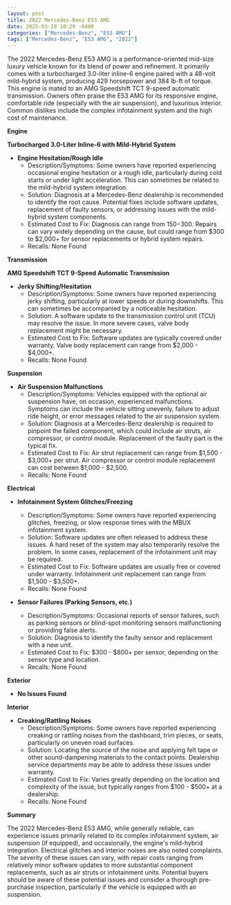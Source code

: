 ```yaml
---
layout: post
title: 2022 Mercedes-Benz E53 AMG
date: 2025-03-19 10:29 -0400
categories: ["Mercedes-Benz", "E53 AMG"]
tags: ["Mercedes-Benz", "E53 AMG", "2022"]
---
```

The 2022 Mercedes-Benz E53 AMG is a performance-oriented mid-size luxury vehicle known for its blend of power and refinement. It primarily comes with a turbocharged 3.0-liter inline-6 engine paired with a 48-volt mild-hybrid system, producing 429 horsepower and 384 lb-ft of torque. This engine is mated to an AMG Speedshift TCT 9-speed automatic transmission. Owners often praise the E53 AMG for its responsive engine, comfortable ride (especially with the air suspension), and luxurious interior. Common dislikes include the complex infotainment system and the high cost of maintenance.

**Engine**

**Turbocharged 3.0-Liter Inline-6 with Mild-Hybrid System**

*   **Engine Hesitation/Rough Idle**
    *   Description/Symptoms: Some owners have reported experiencing occasional engine hesitation or a rough idle, particularly during cold starts or under light acceleration. This can sometimes be related to the mild-hybrid system integration.
    *   Solution: Diagnosis at a Mercedes-Benz dealership is recommended to identify the root cause. Potential fixes include software updates, replacement of faulty sensors, or addressing issues with the mild-hybrid system components.
    *   Estimated Cost to Fix: Diagnosis can range from $150-$300. Repairs can vary widely depending on the cause, but could range from $300 to $2,000+ for sensor replacements or hybrid system repairs.
    *   Recalls: None Found

**Transmission**

**AMG Speedshift TCT 9-Speed Automatic Transmission**

*   **Jerky Shifting/Hesitation**
    *   Description/Symptoms: Some owners have reported experiencing jerky shifting, particularly at lower speeds or during downshifts. This can sometimes be accompanied by a noticeable hesitation.
    *   Solution: A software update to the transmission control unit (TCU) may resolve the issue. In more severe cases, valve body replacement might be necessary.
    *   Estimated Cost to Fix: Software updates are typically covered under warranty. Valve body replacement can range from $2,000 - $4,000+.
    *   Recalls: None Found

**Suspension**

*   **Air Suspension Malfunctions**
    *   Description/Symptoms: Vehicles equipped with the optional air suspension have, on occasion, experienced malfunctions. Symptoms can include the vehicle sitting unevenly, failure to adjust ride height, or error messages related to the air suspension system.
    *   Solution: Diagnosis at a Mercedes-Benz dealership is required to pinpoint the failed component, which could include air struts, air compressor, or control module. Replacement of the faulty part is the typical fix.
    *   Estimated Cost to Fix: Air strut replacement can range from $1,500 - $3,000+ per strut. Air compressor or control module replacement can cost between $1,000 - $2,500.
    *   Recalls: None Found

**Electrical**

*   **Infotainment System Glitches/Freezing**
    *   Description/Symptoms: Some owners have reported experiencing glitches, freezing, or slow response times with the MBUX infotainment system.
    *   Solution: Software updates are often released to address these issues. A hard reset of the system may also temporarily resolve the problem. In some cases, replacement of the infotainment unit may be required.
    *   Estimated Cost to Fix: Software updates are usually free or covered under warranty. Infotainment unit replacement can range from $1,500 - $3,500+.
    *   Recalls: None Found

*   **Sensor Failures (Parking Sensors, etc.)**
    *   Description/Symptoms: Occasional reports of sensor failures, such as parking sensors or blind-spot monitoring sensors malfunctioning or providing false alerts.
    *   Solution: Diagnosis to identify the faulty sensor and replacement with a new unit.
    *   Estimated Cost to Fix: $300 - $800+ per sensor, depending on the sensor type and location.
    *   Recalls: None Found

**Exterior**

*   **No Issues Found**

**Interior**

*   **Creaking/Rattling Noises**
    *   Description/Symptoms: Some owners have reported experiencing creaking or rattling noises from the dashboard, trim pieces, or seats, particularly on uneven road surfaces.
    *   Solution: Locating the source of the noise and applying felt tape or other sound-dampening materials to the contact points. Dealership service departments may be able to address these issues under warranty.
    *   Estimated Cost to Fix: Varies greatly depending on the location and complexity of the issue, but typically ranges from $100 - $500+ at a dealership.
    *   Recalls: None Found

**Summary**

The 2022 Mercedes-Benz E53 AMG, while generally reliable, can experience issues primarily related to its complex infotainment system, air suspension (if equipped), and occasionally, the engine's mild-hybrid integration. Electrical glitches and interior noises are also noted complaints. The severity of these issues can vary, with repair costs ranging from relatively minor software updates to more substantial component replacements, such as air struts or infotainment units. Potential buyers should be aware of these potential issues and consider a thorough pre-purchase inspection, particularly if the vehicle is equipped with air suspension.

